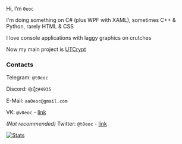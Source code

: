 Hi, I’m `0eoc`

I'm doing something on C# (plus WPF with XAML), sometimes C++ & Python, rarely HTML & CSS

I love console applications with laggy graphics on crutches

Now my main project is [UTCrypt](https://0eoc-0.github.io/UTCrypt/)

### Contacts

Telegram: `@t0eoc`

Discord: `θ̫͑͋ε̧̊̄ó̪̒͝ς#4935`

E-Mail: `aa0eoc@gmail.com`

VK: `@v0eoc` - [link](https://vk.com/v0eoc)

_(Not recommended)_ Twitter: `@t0eoc` - [link](https://twitter.com/t0eoc)


[![Stats](https://github-readme-stats.vercel.app/api?username=a0eoc&show_icons=true&border_radius=10&border_color=5043C6&bg_color=65,4F448E,2A2351&custom_title=%F0%9F%93%88%20GitHub%20Stats&title_color=B2CBF2&include_all_commits=1&text_color=9A9CFE&icon_color=9A81FE&hide_rank=true)](https://github.com/anuraghazra/github-readme-stats)
